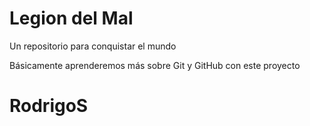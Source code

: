 # Legion del Mal
Un repositorio para conquistar el mundo

Básicamente aprenderemos más sobre Git y GitHub con este proyecto

# RodrigoS


